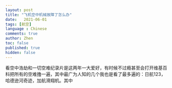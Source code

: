 ```yaml
---
layout: post
title: "飞机空中机械故障了怎么办"
date:   2021-06-01
tags: [航空]
language : Chinese
comments: true
author: Zhen
toc: false
published: true
hidden: false
---
```

看空中浩劫和一切空难纪录片是这两年一大爱好，有时候不过瘾甚至会打开维基百科把所有的空难撸一遍，其中最广为人知的几个我也是看了最多遍的：日航123，哈德逊河奇迹，加航滑翔机。其中
<!--stackedit_data:
eyJoaXN0b3J5IjpbMTQxMTE2MjAyXX0=
-->